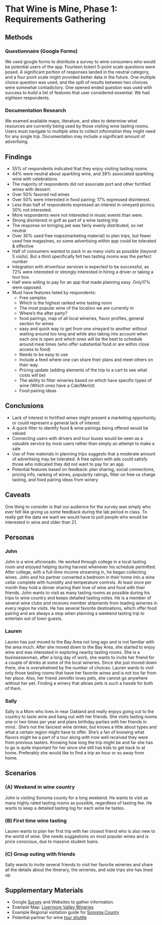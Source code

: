 # That Wine is Mine, Phase 1: Requirements Gathering

## Methods

### Questionnaire (Google Forms)

We used google forms to distribute a survey to wine consumers who would be potential users of the app.  Fourteen lickert 5-point scale questions were posed.  A significant portion of responses landed in the neutral category, and a four point scale might provided better data in the future.   One multiple choice question was used, and the split of results between two choices were somewhat contadictory.  One opened ended question was used with success to build a list of features that user considered essential.  We had eighteen respondents.

### Documentation Research

We examed available maps, literature, and sites to determine what resources are currently being used by those visiting wine tasting rooms.  Users must navigate to mulitple sites to collect information they might need for any single trip.  Documentation may include a significant amount of advertising.

## Findings

* 55% of respondents indicated that they enjoy visiting tasting rooms
* 44% were neutral about sparkling wine, and 39% associated sparkling wine with celebrations
* The majority of respondents did not associate port and other fortified wines with dessert.  
* Over 50% favored red wines
* Over 50% were interested in food pairing; 17% expressed disinterest.
* Less than half of respondents expressed an interest in vineyard picnics.  30% not interested.
* More respondents were not interested in music events than were.
* Strong disinterest in golf as part of a wine tasting trip
* The response on bringing pet was fairly evenly distributed, so net neutral
* Over 30% used free maps(marketing material) to plan trips, but fewer used free magazines, so some advertising within app could be tolerated & effective
* Half of consumers wanted to pack in as many visits as possible (beyond 5 visits). But a third specifically felt two tasting rooms was the perfect number
* Integration with driver/tour services is expected to be successful, as 72% were interested or strongly interested in hiring a driver or taking a tour bus.
* Half were willing to pay for an app that made planning easy.  Only17% were opposed.
* Must have features listed by respondents:
  * Free samples
  * Which is the highest ranked wine tasting room
  * The most popular wine of the location we are currently in
  * Where’s the after party?
  * food pairings, map of all local wineries, flavor profiles, general section for wines
  * easy and quick way to get from one vineyard to another without waiting around too long and while also taking into account when each one is open and which ones will be the best to schedule around meal times (who offer substantial food or are within close access to food)
  * Needs to be easy to use
  * Include a feed where one can share their plans and meet others on their way.
  * Pricing update (adding elements of the trip to a cart to see what costs will be)
  * The ability to filter wineries based on which have specific types of wine (Which ones have a Cab/Merlot)
  * Food pairing ideas


## Conclusions

* Lack of interest in fortified wines might present a marketing opportunity, or could represent a general lack of interest.
* A quick filter to identify food & wine pairings being offered would be valued
* Connecting users with drivers and tour buses would be seen as a valuable service by most users rather than simply an attempt to make a sale
* Use of free materials in planning trips suggests that a moderate amount of advertising may be tolerated.  A free option with ads could satisfy those who indicated they did not want to pay for an app.
* Potential features based on feedback: plan sharing, social connections, pricing info, ranking of wines, popularity ratings, filter on free vs charge tasting, and food pairing ideas from winery


## Caveats

One thing to consider is that our audience for the survey was simply who ever felt like giving us some feedback during the lab period in class.  To really get the data we want we would have to poll people who would be interested in wine and older than 21.

## Personas

### John

John is a wine aficionado.  He worked through college in a local tasting room and enjoyed helping during harvest whenever his schedule permitted.  After college, with a full-time income streaming in, he began collecting wines. John and his partner converted a bedroom in their home into a wine cellar complete with humidity and temperature controls.  At least once per month they hold a dinner sharing their love of wine and food with their friends.  John wants to visit as many tasting rooms as possible during his trips to wine country and keeps detailed tasting notes.  He is a member of several wine clubs and receives member shipments from leading wineries in every region he visits.  He has several favorite destinations, which offer food pairing and are always a stop when planning a weekend tasting trip to entertain out of town guests.

### Lauren

Lauren has just moved to the Bay Area not long ago and is not familiar with the area much. After she moved down to the Bay Area, she started to enjoy wine and was interested in exploring nearby tasting rooms. She is a businesswoman, after a long day of work, she wants to invite her friend for a couple of drinks at some of the local wineries. Since she just moved down there, she is overwhelmed by the number of choices. Lauren wants to visit only those tasting rooms that have her favorite wines and is not too far from her place. Also, her friend Jennifer loves pets, she cannot go anywhere without her pet. Finding a winery that allows pets is such a hassle for both of them. 

### Sally

Sally is a Mom who lives in near Oakland and really enjoys going out to the country to taste wine and hang out with her friends.  She visits tasting rooms one or two times per year and plans birthday parties with her friends in mind..  She’s not the fanciest wine drinker, but knows a little about types and what a certain region might have to offer.  She’s a fan of knowing what flavors might be a part of a tour along with how well received they were from previous tasters.  Knowing how long the trip might be and far she has to go is quite important for her since she still has kids to get back to at home.  Preferably she would like to find a trip an hour or so away from home.


## Scenarios

### (A) Weekend in wine country

John is visiting Sonoma county for a long weekend.  He wants to visit as many highly rated tasting rooms as possible, regardless of tasting fee.  He wants to keep a detailed tasting log for each wine he tastes.

### (B) First time wine tasting

Lauren wants to plan her first trip with her closest friend who is also new to the world of wine.  She needs suggestions on most popular wines and is price conscious, due to massive student loans.

### (C) Group outing with friends

Sally wants to invite several friends to visit her favorite wineries and share all the details about the itinerary, the wineries, and side trips she has lined up.


## Supplementary Materials

* Google [Survey](https://forms.gle/pSwmTKsNu4PfYUTp6) and Websites to gather information.
* Example Map: [Livermore Valley Wineries](https://forms.gle/pSwmTKsNu4PfYUTp6)
* Example Regional visitation guide for [Sonoma County](https://forms.gle/pSwmTKsNu4PfYUTp6)
* Potential partner for wine [tour shuttle](https://forms.gle/pSwmTKsNu4PfYUTp6)

